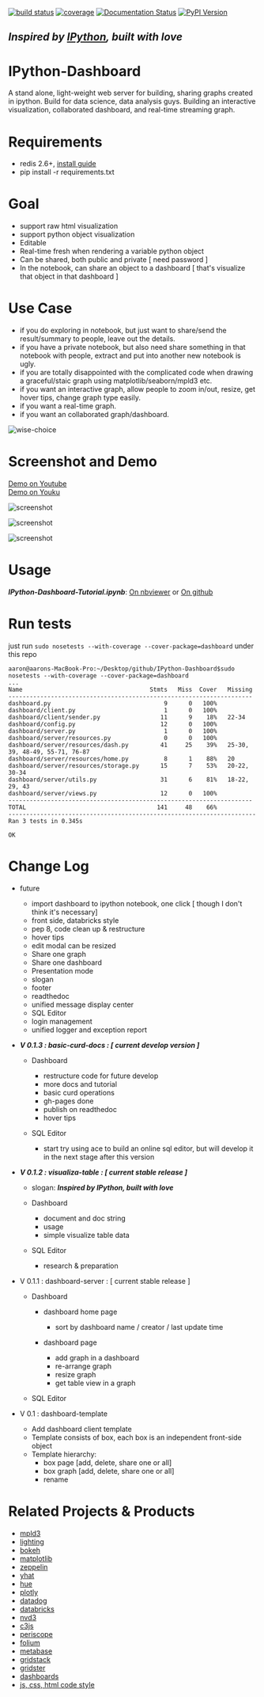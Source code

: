 
[![build status](https://api.travis-ci.org/litaotao/IPython-Dashboard.svg?branch=v-0.2-dashboard-server)](https://travis-ci.org/litaotao/IPython-Dashboard)  [![coverage](https://coveralls.io/repos/litaotao/IPython-Dashboard/badge.svg?branch=v-0.2-dashboard-server&service=github)](https://coveralls.io/r/litaotao/IPython-Dashboard)  [![Documentation Status](https://readthedocs.org/projects/ipython-dashboard/badge/?version=latest)](http://ipython-dashboard.readthedocs.org/en/latest)   [![PyPI Version](http://img.shields.io/pypi/v/IPython-Dashboard.svg)](https://pypi.python.org/pypi/IPython-Dashboard)



## ***Inspired by [IPython](http://ipython.org/), built with love***



# IPython-Dashboard
A stand alone, light-weight web server for building, sharing graphs created in ipython. Build for data science, data analysis guys. Building an interactive visualization, collaborated dashboard, and real-time streaming graph.


# Requirements

- redis 2.6+, [install guide](http://redis.io/topics/quickstart)
- pip install -r requirements.txt

# Goal

- support raw html visualization
- support python object visualization
- Editable
- Real-time fresh when rendering a variable python object
- Can be shared, both public and private [ need password ]
- In the notebook, can share an object to a dashboard [ that's visualize that object in that dashboard ]

# Use Case

- if you do exploring in notebook, but just want to share/send the result/summary to people, leave out the details.
- if you have a private notebook, but also need share something in that notebook with people, extract and put into another new notebook is ugly.
- if you are totally disappointed with the complicated code when drawing a graceful/staic graph using matplotlib/seaborn/mpld3 etc.
- if you want an interactive graph, allow people to zoom in/out, resize, get hover tips, change graph type easily.
- if you want a real-time graph.
- if you want an collaborated graph/dashboard.

![wise-choice](docs/wise-choice.jpg)


# Screenshot and Demo

[Demo on Youtube](https://youtu.be/LOWBEYDkn90)     
[Demo on Youku](http://v.youku.com/v_show/id_XMTM3MTc5MTAwMA)

![screenshot](docs/template-screenshot-0.1.2-1.jpg)

![screenshot](docs/template-screenshot-0.1.2-2.jpg)

![screenshot](docs/template-screenshot-0.1.2-3.jpg)




# Usage

***IPython-Dashboard-Tutorial.ipynb***: [On nbviewer](http://nbviewer.ipython.org/github/litaotao/IPython-Dashboard/blob/v-0.1.3-visualiza-table/docs/IPython-Dashboard-Tutorial.ipynb) or [On github](https://github.com/litaotao/IPython-Dashboard/blob/v-0.1.3-visualiza-table/docs/IPython-Dashboard-Tutorial.ipynb)



# Run tests

just run `sudo nosetests --with-coverage --cover-package=dashboard` under this repo

```
aaron@aarons-MacBook-Pro:~/Desktop/github/IPython-Dashboard$sudo nosetests --with-coverage --cover-package=dashboard
...
Name                                    Stmts   Miss  Cover   Missing
---------------------------------------------------------------------
dashboard.py                                9      0   100%
dashboard/client.py                         1      0   100%
dashboard/client/sender.py                 11      9    18%   22-34
dashboard/config.py                        12      0   100%
dashboard/server.py                         1      0   100%
dashboard/server/resources.py               0      0   100%
dashboard/server/resources/dash.py         41     25    39%   25-30, 39, 48-49, 55-71, 76-87
dashboard/server/resources/home.py          8      1    88%   20
dashboard/server/resources/storage.py      15      7    53%   20-22, 30-34
dashboard/server/utils.py                  31      6    81%   18-22, 29, 43
dashboard/server/views.py                  12      0   100%
---------------------------------------------------------------------
TOTAL                                     141     48    66%
----------------------------------------------------------------------
Ran 3 tests in 0.345s

OK
```


# Change Log



- future
    + import dashboard to ipython notebook, one click [ though I don't think it's necessary]
    + front side, databricks style
    + pep 8, code clean up & restructure
    + hover tips
    + edit modal can be resized
    + Share one graph
    + Share one dashboard
    + Presentation mode
    + slogan
    + footer
    + readthedoc
    + unified message display center
    + SQL Editor
    + login management
    + unified logger and exception report


- ***V 0.1.3 : basic-curd-docs : [ current develop version ]***

    - Dashboard
        + restructure code for future develop
        + more docs and tutorial
        + basic curd operations
        + gh-pages done
        + publish on readthedoc
        + hover tips

    - SQL Editor
        + start try using ace to build an online sql editor, but will develop it in the next stage after this version

- ***V 0.1.2 : visualiza-table : [ current stable release ]***
    - slogan: ***Inspired by IPython, built with love***

    - Dashboard
        + document and doc string
        + usage
        + simple visualize table data

    - SQL Editor
        + research & preparation


- V 0.1.1 : dashboard-server : [ current stable release ]  
    - Dashboard
        - dashboard home page
            + sort by dashboard name / creator / last update time

        - dashboard page
            + add graph in a dashboard
            + re-arrange graph
            + resize graph
            + get table view in a graph

    - SQL Editor


- V 0.1 : dashboard-template
    + Add dashboard client template
    + Template consists of box, each box is an independent front-side object
    + Template hierarchy:
        + box page [add, delete, share one or all]
        + box graph [add, delete, share one or all]
        + rename



# Related Projects & Products

- [mpld3](https://github.com/jakevdp/mpld3)
- [lighting](http://lightning-viz.org/)
- [bokeh](http://bokeh.pydata.org/en/latest/)
- [matplotlib](http://matplotlib.org)
- [zeppelin](https://github.com/apache/incubator-zeppelin)
- [yhat](https://github.com/yhat/rodeo)
- [hue](https://github.com/cloudera/hue)
- [plotly](https://github.com/plotly/dashboards)
- [datadog](https://www.datadoghq.com)
- [databricks](https://databricks.com/)
- [nvd3](http://nvd3.org/)
- [c3js](http://c3js.org/)
- [periscope](http://periscope.io)
- [folium](https://github.com/python-visualization/folium)
- [metabase](http://www.metabase.com/)
- [gridstack](https://github.com/troolee/gridstack.js)
- [gridster](http://gridster.net/)
- [dashboards](https://github.com/jupyter-incubator/dashboards)
- [js, css, html code style](https://github.com/fex-team/styleguide)
